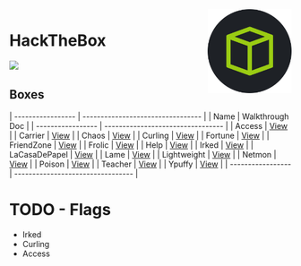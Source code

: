 <img align="right" height=150 src="./hackthebox_logo.jpg"/>

# HackTheBox
<img src="https://www.hackthebox.eu/badge/image/75726"/>


## Boxes

| ----------------- | --------------------------------- |
|   Name            |         Walkthrough Doc           |
| ----------------- | --------------------------------- |
|  Access           | [View](Access/notes.md)           |
|  Carrier          | [View](Carrier/notes.md)          |
|  Chaos            | [View](Chaos/notes.md)            |
|  Curling          | [View](Curling/notes.md)          |
|  Fortune          | [View](Fortune/notes.md)          |
|  FriendZone       | [View](Friendzone/notes.md)       |
|  Frolic           | [View](Frolic/notes.md)           |
|  Help             | [View](Help/notes.md)             |
|  Irked            | [View](Irked/notes.md)            |
|  LaCasaDePapel    | [View](LaCasaDePapel/notes.md)    |
|  Lame             | [View](Lame/notes.md)             |
|  Lightweight      | [View](Lightweight/notes.md)      |
|  Netmon           | [View](Netmon/notes.md)           |
|  Poison           | [View](Poison/notes.md)           |
|  Teacher          | [View](Teacher/notes.md)          |
|  Ypuffy           | [View](Ypuffy/notes.md)           |
| ----------------- | --------------------------------- |


# TODO - Flags
- Irked
- Curling
- Access
